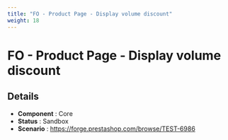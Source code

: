 ```yaml
---
title: "FO - Product Page - Display volume discount"
weight: 18
---
```


# FO - Product Page - Display volume discount
## Details
* **Component** : Core
* **Status** : Sandbox
* **Scenario** : https://forge.prestashop.com/browse/TEST-6986

